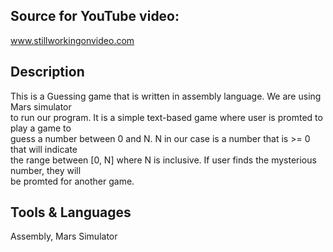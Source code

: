 ## Source for YouTube video:
www.stillworkingonvideo.com

## Description
This is a Guessing game that is written in assembly language. We are using Mars simulator<br>
to run our program. It is a simple text-based game where user is promted to play a game to<br>
guess a number between 0 and N. N in our case is a number that is >= 0 that will indicate<br>
the range between [0, N] where N is inclusive. If user finds the mysterious number, they will<br>
be promted for another game. 

## Tools & Languages
Assembly, Mars Simulator


